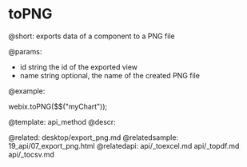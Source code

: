 toPNG
=============


@short:
	exports data of a component to a PNG file 

@params:

- id			string			the id of the exported view
- name			string			optional, the name of the created PNG file


@example:

webix.toPNG($$("myChart"));

@template:	api_method
@descr:

@related:
	desktop/export_png.md
@relatedsample:
	19_api/07_export_png.html
@relatedapi:
	api/_toexcel.md
    api/_topdf.md
    api/_tocsv.md

